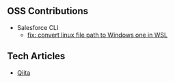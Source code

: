 ## OSS Contributions

* Salesforce CLI
  * [fix: convert linux file path to Windows one in WSL](https://github.com/salesforcecli/plugin-org/pull/962)

## Tech Articles

* [Qiita](https://qiita.com/nrakuyama)
